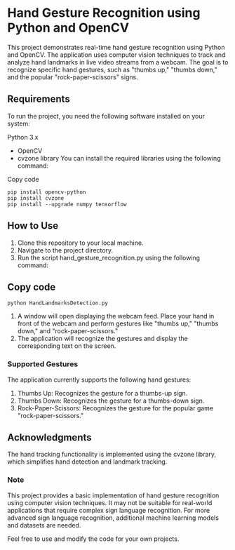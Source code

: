 # Hand Gesture Recognition using Python and OpenCV

This project demonstrates real-time hand gesture recognition using Python and OpenCV. The application uses computer vision techniques to track and analyze hand landmarks in live video streams from a webcam. The goal is to recognize specific hand gestures, such as "thumbs up," "thumbs down," and the popular "rock-paper-scissors" signs.

## Requirements

To run the project, you need the following software installed on your system:

Python 3.x
* OpenCV
* cvzone library
You can install the required libraries using the following command:

Copy code
```
pip install opencv-python
pip install cvzone
pip install --upgrade numpy tensorflow
```

## How to Use
1. Clone this repository to your local machine.
2. Navigate to the project directory.
3. Run the script hand_gesture_recognition.py using the following command:
## Copy code
```
python HandLandmarksDetection.py
```
1. A window will open displaying the webcam feed. Place your hand in front of the webcam and perform gestures like "thumbs up," "thumbs down," and "rock-paper-scissors."
2. The application will recognize the gestures and display the corresponding text on the screen.
### Supported Gestures
The application currently supports the following hand gestures:

1. Thumbs Up: Recognizes the gesture for a thumbs-up sign.
2. Thumbs Down: Recognizes the gesture for a thumbs-down sign.
3. Rock-Paper-Scissors: Recognizes the gesture for the popular game "rock-paper-scissors."
   
## Acknowledgments
The hand tracking functionality is implemented using the cvzone library, which simplifies hand detection and landmark tracking.

### Note
This project provides a basic implementation of hand gesture recognition using computer vision techniques. It may not be suitable for real-world applications that require complex sign language recognition. For more advanced sign language recognition, additional machine learning models and datasets are needed.

Feel free to use and modify the code for your own projects.
